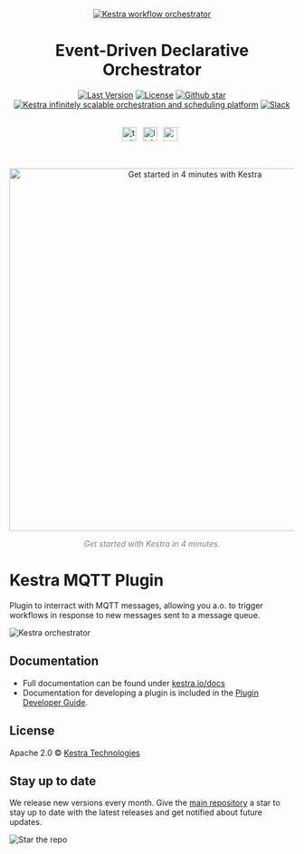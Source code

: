 <p align="center">
  <a href="https://www.kestra.io">
    <img src="https://kestra.io/banner.png"  alt="Kestra workflow orchestrator" />
  </a>
</p>

<h1 align="center" style="border-bottom: none">
    Event-Driven Declarative Orchestrator
</h1>

<div align="center">
 <a href="https://github.com/kestra-io/kestra/releases"><img src="https://img.shields.io/github/tag-pre/kestra-io/kestra.svg?color=blueviolet" alt="Last Version" /></a>
  <a href="https://github.com/kestra-io/kestra/blob/develop/LICENSE"><img src="https://img.shields.io/github/license/kestra-io/kestra?color=blueviolet" alt="License" /></a>
  <a href="https://github.com/kestra-io/kestra/stargazers"><img src="https://img.shields.io/github/stars/kestra-io/kestra?color=blueviolet&logo=github" alt="Github star" /></a> <br>
<a href="https://kestra.io"><img src="https://img.shields.io/badge/Website-kestra.io-192A4E?color=blueviolet" alt="Kestra infinitely scalable orchestration and scheduling platform"></a>
<a href="https://kestra.io/slack"><img src="https://img.shields.io/badge/Slack-Join%20Community-blueviolet?logo=slack" alt="Slack"></a>
</div>

<br />

<p align="center">
    <a href="https://twitter.com/kestra_io"><img height="25" src="https://kestra.io/twitter.svg" alt="twitter" /></a> &nbsp;
    <a href="https://www.linkedin.com/company/kestra/"><img height="25" src="https://kestra.io/linkedin.svg" alt="linkedin" /></a> &nbsp;
<a href="https://www.youtube.com/@kestra-io"><img height="25" src="https://kestra.io/youtube.svg" alt="youtube" /></a> &nbsp;
</p>

<br />
<p align="center">
    <a href="https://www.youtube.com/watch?v=h-P0eK2xN58&ab_channel=Kestra" target="_blank">
        <img src="https://kestra.io/startvideo.png" alt="Get started in 4 minutes with Kestra" width="640px" />
    </a>
</p>
<p align="center" style="color:grey;"><i>Get started with Kestra in 4 minutes.</i></p>


# Kestra MQTT Plugin

Plugin to interract with MQTT messages, allowing you a.o. to trigger workflows in response to new messages sent to a message queue.

![Kestra orchestrator](https://kestra.io/video.gif)


## Documentation
* Full documentation can be found under [kestra.io/docs](https://kestra.io/docs)
* Documentation for developing a plugin is included in the [Plugin Developer Guide](https://kestra.io/docs/plugin-developer-guide/).


## License
Apache 2.0 © [Kestra Technologies](https://kestra.io)


## Stay up to date

We release new versions every month. Give the [main repository](https://github.com/kestra-io/kestra) a star to stay up to date with the latest releases and get notified about future updates.

![Star the repo](https://kestra.io/star.gif)
